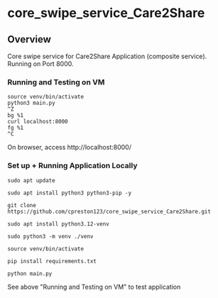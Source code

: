 # core_swipe_service_Care2Share

## Overview
Core swipe service for Care2Share Application (composite service).
Running on Port 8000.

### Running and Testing on VM
```
source venv/bin/activate
python3 main.py
^Z
bg %1
curl localhost:8000
fg %1
^C
```
On browser, access http://localhost:8000/


### Set up + Running Application Locally
```
sudo apt update

sudo apt install python3 python3-pip -y

git clone https://github.com/cpreston123/core_swipe_service_Care2Share.git

sudo apt install python3.12-venv

sudo python3 -m venv ./venv

source venv/bin/activate

pip install requirements.txt

python main.py

```
See above "Running and Testing on VM" to test application






